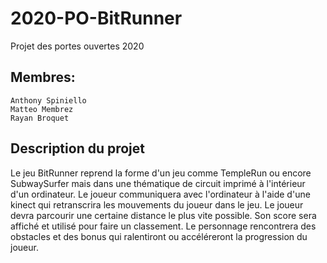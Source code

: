 # 2020-PO-BitRunner
Projet des portes ouvertes 2020

## Membres: 
	Anthony Spiniello
	Matteo Membrez
	Rayan Broquet

## Description du projet
Le jeu BitRunner reprend la forme d'un jeu comme TempleRun ou encore SubwaySurfer mais dans une thématique de circuit imprimé à l'intérieur d'un ordinateur. Le joueur communiquera avec l'ordinateur à l'aide d'une kinect qui retranscrira les mouvements du joueur dans le jeu.
Le joueur devra parcourir une certaine distance le plus vite possible. Son score sera affiché et utilisé pour faire un classement. Le personnage rencontrera des obstacles et des bonus qui ralentiront ou accéléreront la progression du joueur.
